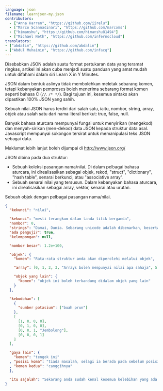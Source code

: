 ```yaml
---
language: json
filename: learnjson-my.json
contributors:
  - ["Anna Harren", "https://github.com/iirelu"]
  - ["Marco Scannadinari", "https://github.com/marcoms"]
  - ["himanshu", "https://github.com/himanshu81494"]
  - ["Michael Neth", "https://github.com/infernocloud"]
translators:
- ["abdalim", "https://github.com/abdalim"]  
- ["Abdul Muhaimin", "https://github.com/infacq"]
---
```


Disebabkan JSON adalah suatu format pertukaran data yang teramat ringkas, artikel
ini akan cuba menjadi suatu panduan yang amat mudah untuk difahami dalam siri
Learn X in Y Minutes.

JSON dalam bentuk aslinya tidak membolehkan meletak sebarang komen, tetapi kebanyakan
pemproses boleh  menerima sebarang format komen seperti bahasa C (`//`. `/* */`). Bagi
tujuan ini, kesemua sintaks akan dipastikan 100% JSON yang sahih.

Sebuah nilai JSON harus terdiri dari salah satu, iaitu, nombor, string, array,
objek atau salah satu dari nama literal berikut: true, false, null.

Banyak bahasa aturcara mempunyai fungsi untuk menyirikan (mengekod) dan
menyah-sirikan (men-dekod) data JSON kepada struktur data asal. Javascript
mempunyai sokongon tersirat untuk memanipulasi teks JSON sebagai data.

Maklumat lebih lanjut boleh dijumpai di http://www.json.org/

JSON dibina pada dua struktur:
* Sebuah koleksi pasangan nama/nilai. Di dalam pelbagai bahasa aturcara, ini
direalisasikan sebagai objek, rekod, "struct", "dictionary", "hash table",
senarai berkunci, atau "associative array".
* Sebuah senarai nilai yang tersusun. Dalam kebanyakan bahasa aturcara, ini
direalisasikan sebagai array, vektor, senarai atau urutan.

Sebuah objek dengan pelbagai pasangan nama/nilai.

```json
{
  "kekunci": "nilai",

  "kekunci": "mesti terangkum dalam tanda titik berganda",
  "nombor": 0,
  "strings": "Damai, Dunia. Sebarang unicode adalah dibenarkan, beserta \"perelakkan\".",
  "ada penguji?": true,
  "kelompongan": null,

  "nombor besar": 1.2e+100,

  "objek": {
    "komen": "Rata-rata struktur anda akan diperolehi melalui objek",

    "array": [0, 1, 2, 3, "Arrays boleh mempunyai nilai apa sahaja", 5],

    "objek yang lain": {
      "komen": "objek ini boleh terkandung didalam objek yang lain"
    }
  },

  "kebodohan": [
    {
      "sumber potasium": ["buah prun"]
    },
    [
      [1, 0, 0, 0],
      [0, 1, 0, 0],
      [0, 0, 1, "Jembolong"],
      [0, 0, 0, 1]
    ]
  ],

  "gaya lain": {
    "komen": "tengok ini"
  , "posisi koma": "tiada masalah, selagi ia berada pada sebelum posisi value"
  , "komen kedua": "canggihnya"
  },

  "itu sajalah": "Sekarang anda sudah kenal kesemua kelebihan yang ada pada JSON"
}
```
